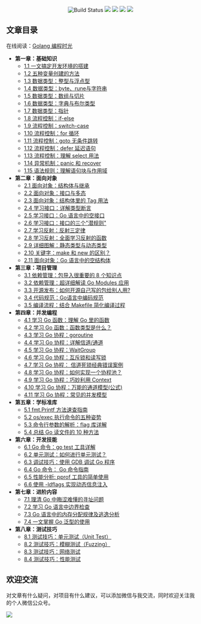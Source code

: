 

<p align="center">
    <img src='https://img.shields.io/badge/language-Golang-blue.svg' alt="Build Status">
    <img src='https://img.shields.io/badge/framwork-Sphinx-green.svg'>
  	<a href='https://www.zhihu.com/people/wongbingming'><img src='https://img.shields.io/badge/dynamic/json?color=0084ff&logo=zhihu&label=%E7%8E%8B%E7%82%B3%E6%98%8E&query=%24.data.totalSubs&url=https%3A%2F%2Fapi.spencerwoo.com%2Fsubstats%2F%3Fsource%3Dzhihu%26queryKey%3Dwongbingming'></a>
    <a href='https://juejin.im/user/5b08d982f265da0db3502c55'><img src='https://img.shields.io/badge/掘金-2481-blue'></a>
    <a href='http://image.iswbm.com/20200607114246.png'><img src='http://img.shields.io/badge/%E5%85%AC%E4%BC%97%E5%8F%B7-30k+-brightgreen'></a>
</p>


## 文章目录

在线阅读：[Golang 编程时光](https://golang.iswbm.com/)
- **第一章：基础知识**
   * [1.1 一文搞定开发环境的搭建](https://golang.iswbm.com/c01/c01_01.html)
   * [1.2 五种变量创建的方法](https://golang.iswbm.com/c01/c01_02.html)
   * [1.3 数据类型：整型与浮点型](https://golang.iswbm.com/c01/c01_03.html)
   * [1.4 数据类型：byte、rune与字符串](https://golang.iswbm.com/c01/c01_04.html)
   * [1.5 数据类型：数组与切片](https://golang.iswbm.com/c01/c01_05.html)
   * [1.6 数据类型：字典与布尔类型](https://golang.iswbm.com/c01/c01_06.html)
   * [1.7 数据类型：指针](https://golang.iswbm.com/c01/c01_07.html)
   * [1.8 流程控制：if-else](https://golang.iswbm.com/c01/c01_08.html)
   * [1.9 流程控制：switch-case](https://golang.iswbm.com/c01/c01_09.html)
   * [1.10 流程控制：for 循环](https://golang.iswbm.com/c01/c01_10.html)
   * [1.11 流程控制：goto 无条件跳转](https://golang.iswbm.com/c01/c01_11.html)
   * [1.12 流程控制：defer 延迟语句](https://golang.iswbm.com/c01/c01_12.html)
   * [1.13 流程控制：理解 select 用法](https://golang.iswbm.com/c01/c01_13.html)
   * [1.14 异常机制：panic 和 recover](https://golang.iswbm.com/c01/c01_14.html)
   * [1.15 语法规则：理解语句块与作用域](https://golang.iswbm.com/c01/c01_15.html)
- **第二章：面向对象**
   * [2.1 面向对象：结构体与继承](https://golang.iswbm.com/c02/c02_01.html)
   * [2.2 面向对象：接口与多态](https://golang.iswbm.com/c02/c02_02.html)
   * [2.3 面向对象：结构体里的 Tag 用法](https://golang.iswbm.com/c02/c02_03.html)
   * [2.4 学习接口：详解类型断言](https://golang.iswbm.com/c02/c02_04.html)
   * [2.5 学习接口：Go 语言中的空接口](https://golang.iswbm.com/c02/c02_05.html)
   * [2.6 学习接口：接口的三个"潜规则"](https://golang.iswbm.com/c02/c02_06.html)
   * [2.7 学习反射：反射三定律](https://golang.iswbm.com/c02/c02_07.html)
   * [2.8 学习反射：全面学习反射的函数](https://golang.iswbm.com/c02/c02_08.html)
   * [2.9 详细图解：静态类型与动态类型](https://golang.iswbm.com/c02/c02_09.html)
   * [2.10 关键字：make 和 new 的区别？](https://golang.iswbm.com/c02/c02_10.html)
   * [2.11 面向对象：Go 语言中的空结构体](https://golang.iswbm.com/c02/c02_11.html)
- **第三章：项目管理**
   * [3.1 依赖管理：包导入很重要的 8 个知识点](https://golang.iswbm.com/c03/c03_01.html)
   * [3.2 依赖管理：超详细解读 Go Modules 应用](https://golang.iswbm.com/c03/c03_02.html)
   * [3.3 开源发布：如何开源自己写的包给别人用?](https://golang.iswbm.com/c03/c03_03.html)
   * [3.4 代码规范：Go语言中编码规范](https://golang.iswbm.com/c03/c03_04.html)
   * [3.5 编译流程：结合 Makefile 简化编译过程](https://golang.iswbm.com/c03/c03_05.html)
- **第四章：并发编程**
   * [4.1 学习 Go 函数：理解 Go 里的函数](https://golang.iswbm.com/c04/c04_01.html)
   * [4.2 学习 Go 函数：函数类型是什么？](https://golang.iswbm.com/c04/c04_02.html)
   * [4.3 学习 Go 协程：goroutine](https://golang.iswbm.com/c04/c04_03.html)
   * [4.4 学习 Go 协程：详解信道/通道](https://golang.iswbm.com/c04/c04_04.html)
   * [4.5 学习 Go 协程：WaitGroup](https://golang.iswbm.com/c04/c04_05.html)
   * [4.6 学习 Go 协程：互斥锁和读写锁](https://golang.iswbm.com/c04/c04_06.html)
   * [4.7 学习 Go 协程： 信道死锁经典错误案例](https://golang.iswbm.com/c04/c04_07.html)
   * [4.8 学习 Go 协程：如何实现一个协程池？](https://golang.iswbm.com/c04/c04_08.html)
   * [4.9 学习 Go 协程：巧妙利用 Context](https://golang.iswbm.com/c04/c04_09.html)
   * [4.10 学习 Go 协程：万能的通道模型(公式)](https://golang.iswbm.com/c04/c04_10.html)
   * [4.11 学习 Go 协程：常见的并发模型](https://golang.iswbm.com/c04/c04_11.html)
- **第五章：学标准库**
   * [5.1 fmt.Printf 方法速查指南](https://golang.iswbm.com/c05/c05_01.html)
   * [5.2 os/exec 执行命令的五种姿势](https://golang.iswbm.com/c05/c05_02.html)
   * [5.3 命令行参数的解析：flag 库详解](https://golang.iswbm.com/c05/c05_03.html)
   * [5.4  总结 Go 读文件的 10 种方法](https://golang.iswbm.com/c05/c05_04.html)
- **第六章：开发技能**
   * [6.1 Go 命令：go test 工具详解](https://golang.iswbm.com/c06/c06_01.html)
   * [6.2 单元测试：如何进行单元测试？](https://golang.iswbm.com/c06/c06_02.html)
   * [6.3 调试技巧：使用 GDB 调试 Go 程序](https://golang.iswbm.com/c06/c06_03.html)
   * [6.4 Go 命令： Go 命令指南](https://golang.iswbm.com/c06/c06_04.html)
   * [6.5 性能分析: pprof 工具的简单使用](https://golang.iswbm.com/c06/c06_05.html)
   * [6.6 使用 -ldflags 实现动态信息注入](https://golang.iswbm.com/c06/c06_06.html)
- **第七章：进阶内容**
   * [7.1 理清 Go 中晦涩难懂的寻址问题](https://golang.iswbm.com/c07/c07_01.html)
   * [7.2  学习 Go 语言中边界检查](https://golang.iswbm.com/c07/c07_02.html)
   * [7.3 Go 语言中的内存分配规律及逃逸分析](https://golang.iswbm.com/c07/c07_03.html)
   * [7.4 一文掌握 Go 泛型的使用](https://golang.iswbm.com/c07/c07_04.html)
- **第八章：测试技巧**
   * [8.1 测试技巧：单元测试（Unit Test）](https://golang.iswbm.com/c08/c08_01.html)
   * [8.2 测试技巧：模糊测试（Fuzzing）](https://golang.iswbm.com/c08/c08_02.html)
   * [8.3 测试技巧：网络测试](https://golang.iswbm.com/c08/c08_03.html)
   * [8.4 测试技巧：性能测试](https://golang.iswbm.com/c08/c08_04.html)

## 欢迎交流

对文章有什么疑问，对项目有什么建议，可以添加微信与我交流，同时欢迎关注我的个人微信公众号。

![](http://image.iswbm.com/image-20201117200633901.png)



